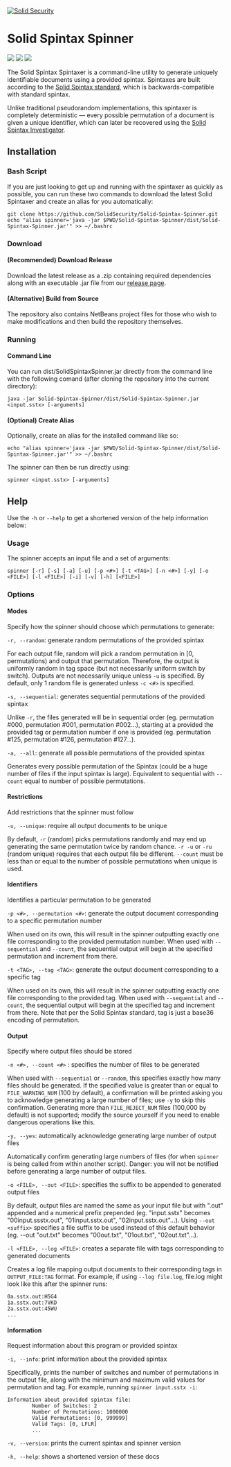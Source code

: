 [![Solid Security](https://www.solidsecurity.co/wp-content/uploads/2020/03/logo-18-7.png "Solid Security")](https://solidsecurity.co "Solid Security")
# Solid Spintax Spinner
![](https://img.shields.io/github/tag/SolidSecurity/Solid-Spintax-Spinner.svg) ![](https://img.shields.io/github/release/SolidSecurity/Solid-Spintax-Spinner.svg) ![](https://img.shields.io/github/issues/SolidSecurity/Solid-Spintax-Spinner.svg)

The Solid Spintax Spintaxer is a command-line utility to generate uniquely identifiable documents using a provided spintax. Spintaxes are built according to the [Solid Spintax standard](https://github.com/SolidSecurity/Solid-Spintax-Specification), which is backwards-compatible with standard spintax.

Unlike traditional pseudorandom implementations, this spintaxer is completely deterministic &mdash; every possible permutation of a document is given a unique identifier, which can later be recovered using the [Solid Spintax Investigator](https://github.com/SolidSecurity/Solid-Spintax-Investigator).

## Installation
### Bash Script
If you are just looking to get up and running with the spintaxer as quickly as possible, you can run these two commands to download the latest Solid Spintaxer and create an alias for you automatically:

```
git clone https://github.com/SolidSecurity/Solid-Spintax-Spinner.git
echo "alias spinner='java -jar $PWD/Solid-Spintax-Spinner/dist/Solid-Spintax-Spinner.jar'" >> ~/.bashrc
```

### Download
#### (Recommended) Download Release
Download the latest release as a .zip containing required dependencies along with an executable .jar file from our [release page](https://github.com/SolidSecurity/Solid-Spintax-Spinner/releases).

#### (Alternative) Build from Source
The repository also contains NetBeans project files for those who wish to make modifications and then build the repository themselves.

### Running
#### Command Line
You can run dist/SolidSpintaxSpinner.jar directly from the command line with the following comand (after cloning the repository into the current directory):

`java -jar Solid-Spintax-Spinner/dist/Solid-Spintax-Spinner.jar <input.sstx> [-arguments]`

#### (Optional) Create Alias
Optionally, create an alias for the installed command like so:

`echo "alias spinner='java -jar $PWD/Solid-Spintax-Spinner/dist/Solid-Spintax-Spinner.jar'" >> ~/.bashrc`

The spinner can then be run directly using:

`spinner <input.sstx> [-arguments]`

## Help
Use the `-h` or `--help` to get a shortened version of the help information below:

### Usage
The spinner accepts an input file and a set of arguments:

`spinner [-r] [-s] [-a] [-u] [-p <#>] [-t <TAG>] [-n <#>] [-y] [-o <FILE>] [-l <FILE>] [-i] [-v] [-h] [<FILE>]`

### Options
#### Modes
 Specify how the spinner should choose which permutations to generate:

`-r, --random`: generate random permutations of the provided spintax

For each output file, random will pick a random permutation in [0, permutations) and output that permutation. Therefore, the output is uniformly random in tag space (but not necessarily uniform switch by switch). Outputs are not necessarily unique unless `-u` is specified. By default, only 1 random file is generated unless `-c <#>` is specified.

`-s, --sequential`: generates sequential permutations of the provided spintax

Unlike `-r`, the files generated will be in sequential order (eg. permutation #000, permutation #001, permutation #002...), starting at a provided the provided tag or permutation number if one is provided (eg. permutation #125, permutation #126, permutation #127...).

`-a, --all`: generate all  possible  permutations  of  the  provided spintax

Generates every possible permutation of the Spintax (could be a huge number of files if the input spintax is large). Equivalent to sequential with `--count` equal to number of possible permutations.

#### Restrictions
Add restrictions that the spinner must follow

`-u, --unique`: require all output documents to be unique

By default, `-r` (random) picks permutations randomly and may end up generating the same permutation twice by random chance. `-r -u` or `-ru` (random unique) requires that each output file be different. `--count` must be less than or equal to the number of possible permutations when unique is used.

#### Identifiers
Identifies a particular permutation to be generated

`-p <#>, --permutation <#>`: generate  the  output   document   corresponding  to  a specific permutation number

When used on its own, this will result in the spinner outputting exactly one file corresponding to the provided permutation number. When used with `--sequential` and `--count`, the sequential output will begin at the specified permutation and increment from there.

`-t <TAG>, --tag <TAG>`:  generate  the  output   document   corresponding  to  a specific tag

When used on its own, this will result in the spinner outputting exactly one file corresponding to the provided tag. When used with `--sequential` and `--count`, the sequential output will begin at the specified tag and increment from there. Note that per the Solid Spintax standard, tag is just a base36 encoding of permutation.

#### Output
Specify where output files should be stored

`-n <#>, --count <#>` : specifies the number of files to be generated

When used with `--sequential` or `--random`, this specifies exactly how many files should be generated. If the specified value is greater than or equal to `FILE_WARNING_NUM` (100 by default), a confirmation will be printed asking you to acknowledge generating a large number of files; use `-y` to skip this confirmation. Generating more than `FILE_REJECT_NUM` files (100,000 by default) is not supported; modify the source yourself if you need to enable dangerous operations like this.

`-y, --yes`: automatically acknowledge  generating  large  number of output files

Automatically confirm generating large numbers of files (for when `spinner` is being called from within another script). Danger: you will not be notified before generating a large number of output files.

`-o <FILE>, --out <FILE>`: specifies  the  suffix  to  be  appended  to  generated output files

By default, output files are named the same as your input file but with ".out" appended and a numerical prefix prepended (eg. "input.sstx" becomes "00input.ssstx.out", "01input.sstx.out", "02input.sstx.out"...). Using `--out <suffix>` specifies a file suffix to be used instead of this default behavior (eg. --out "out.txt" becomes "00out.txt", "01out.txt", "02out.txt"...).

`-l <FILE>, --log <FILE>`: creates a  separate  file  with  tags  corresponding to  generated documents

Creates a log file mapping output documents to their corresponding tags in `OUTPUT_FILE:TAG` format. For example, if using `--log file.log`, file.log might look like this after the spinner runs:

```
0a.sstx.out:H5G4
1a.sstx.out:7VKD
2a.sstx.out:45WU
...
```

#### Information
Request information about this program or provided spintax

`-i, --info`: print information about the provided spintax

Specifically, prints the number of switches and number of permutations in the output file, along with the minimum and maximum valid values for permutation and tag. For example, running `spinner input.sstx -i`:

```
Information about provided spintax file:
        Number of Switches: 2
        Number of Permutations: 1000000
        Valid Permutations: [0, 999999]
        Valid Tags: [0, LFLR]
		...
```

`-v, --version`: prints the current spintax and spinner version

`-h, --help`: shows a shortened version of these docs
